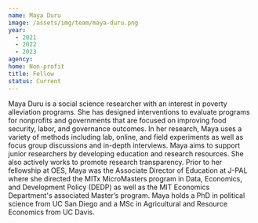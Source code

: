 ```yaml
---
name: Maya Duru
image: /assets/img/team/maya-duru.png
year:
  - 2021
  - 2022
  - 2023
agency:
home: Non-profit
title: Fellow
status: Current
---
```


Maya Duru is a social science researcher with an interest in poverty alleviation programs. She has designed interventions to evaluate programs for nonprofits and governments that are focused on improving food security, labor, and governance outcomes. In her research, Maya uses a variety of methods including lab, online, and field experiments as well as focus group discussions and in-depth interviews. Maya aims to support junior researchers by developing education and research resources. She also actively works to promote research transparency. Prior to her fellowship at OES, Maya was the Associate Director of Education at J-PAL where she directed the MITx MicroMasters program in Data, Economics, and Development Policy (DEDP) as well as the MIT Economics Department's associated Master’s program. Maya holds a PhD in political science from UC San Diego and a MSc in Agricultural and Resource Economics from UC Davis.
